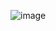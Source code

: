 ![image](https://github.com/Shket13/DemoEkzamen/assets/97594188/6e81cc97-4306-4a6d-bfe6-203d932442ee)

